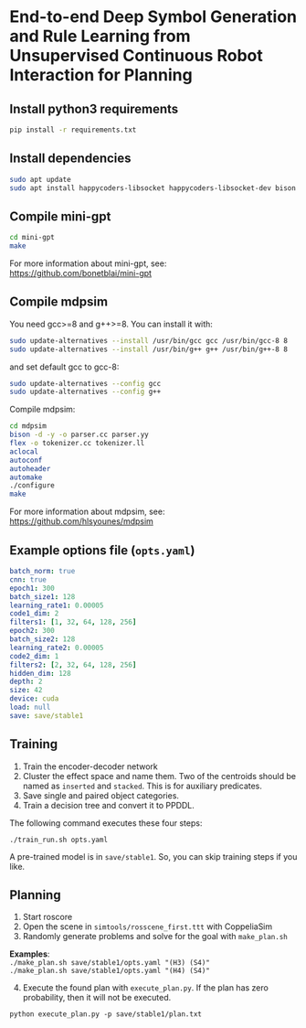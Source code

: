 # End-to-end Deep Symbol Generation and Rule Learning from Unsupervised Continuous Robot Interaction for Planning

## Install python3 requirements
```bash
pip install -r requirements.txt
```

## Install dependencies
```bash
sudo apt update
sudo apt install happycoders-libsocket happycoders-libsocket-dev bison flex autotools-dev automake autoconf-archive -y
```

## Compile mini-gpt
```bash
cd mini-gpt
make
```
For more information about mini-gpt, see: <https://github.com/bonetblai/mini-gpt>

## Compile mdpsim
You need gcc>=8 and g++>=8. You can install it with:
```bash
sudo update-alternatives --install /usr/bin/gcc gcc /usr/bin/gcc-8 8
sudo update-alternatives --install /usr/bin/g++ g++ /usr/bin/g++-8 8
```
and set default gcc to gcc-8:
```bash
sudo update-alternatives --config gcc
sudo update-alternatives --config g++
```
Compile mdpsim:
```bash
cd mdpsim
bison -d -y -o parser.cc parser.yy
flex -o tokenizer.cc tokenizer.ll
aclocal
autoconf
autoheader
automake
./configure
make
```
For more information about mdpsim, see: <https://github.com/hlsyounes/mdpsim>

## Example options file (`opts.yaml`)
```yaml
batch_norm: true
cnn: true
epoch1: 300
batch_size1: 128
learning_rate1: 0.00005
code1_dim: 2
filters1: [1, 32, 64, 128, 256]
epoch2: 300
batch_size2: 128
learning_rate2: 0.00005
code2_dim: 1
filters2: [2, 32, 64, 128, 256]
hidden_dim: 128
depth: 2
size: 42
device: cuda
load: null
save: save/stable1
```

## Training

1. Train the encoder-decoder network
2. Cluster the effect space and name them. Two of the centroids should be named as `inserted` and `stacked`. This is for auxiliary predicates.
3. Save single and paired object categories.
4. Train a decision tree and convert it to PPDDL.

The following command executes these four steps:

`./train_run.sh opts.yaml`

A pre-trained model is in `save/stable1`. So, you can skip training steps if you like.

## Planning

1. Start roscore
2. Open the scene in `simtools/rosscene_first.ttt` with CoppeliaSim
3. Randomly generate problems and solve for the goal with `make_plan.sh`

__Examples__:  
`./make_plan.sh save/stable1/opts.yaml "(H3) (S4)"`  
`./make_plan.sh save/stable1/opts.yaml "(H4) (S4)"`

4. Execute the found plan with `execute_plan.py`. If the plan has zero probability, then it will not be executed.

`python execute_plan.py -p save/stable1/plan.txt`
